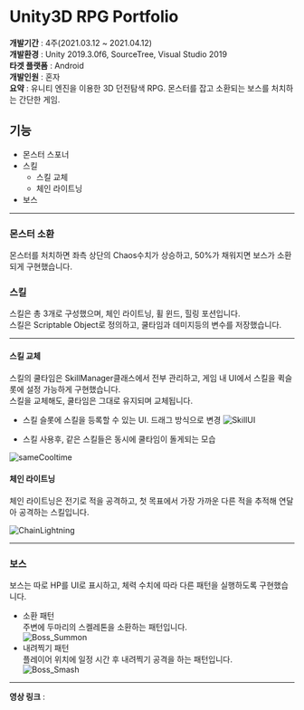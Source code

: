 # Unity3D RPG Portfolio
**개발기간** : 4주(2021.03.12 ~ 2021.04.12)   
**개발환경** : Unity 2019.3.0f6, SourceTree, Visual Studio 2019   
**타겟 플랫폼** : Android   
**개발인원** : 혼자   
**요약** : 유니티 엔진을 이용한 3D 던전탐색 RPG. 몬스터를 잡고 소환되는 보스를 처치하는 간단한 게임.    
   
## 기능
+ 몬스터 스포너
+ 스킬 
  + 스킬 교체
  + 체인 라이트닝
+ 보스
***
### 몬스터 소환
몬스터를 처치하면 좌측 상단의 Chaos수치가 상승하고, 50%가 채워지면 보스가 소환되게 구현했습니다.   
### 스킬
스킬은 총 3개로 구성했으며, 체인 라이트닝, 휠 윈드, 힐링 포션입니다.   
스킬은 Scriptable Object로 정의하고, 쿨타임과 데미지등의 변수를 저장했습니다.
***
#### 스킬 교체   
스킬의 쿨타임은 SkillManager클래스에서 전부 관리하고, 게임 내 UI에서 스킬을 퀵슬롯에 설정 가능하게 구현했습니다.   
스킬을 교체해도, 쿨타임은 그대로 유지되며 교체됩니다.   
+ 스킬 슬롯에 스킬을 등록할 수 있는 UI. 드래그 방식으로 변경
![SkillUI](https://user-images.githubusercontent.com/54834146/114380435-0afac000-9bc5-11eb-867f-ac95c45dffa8.PNG)   

+ 스킬 사용후, 같은 스킬들은 동시에 쿨타임이 돌게되는 모습   

![sameCooltime](https://user-images.githubusercontent.com/54834146/114380182-bb1bf900-9bc4-11eb-986c-5759eccda7c8.PNG)   
#### 체인 라이트닝
체인 라이트닝은 전기로 적을 공격하고, 첫 목표에서 가장 가까운 다른 적을 추적해 연달아 공격하는 스킬입니다.   

![ChainLightning](https://user-images.githubusercontent.com/54834146/114380753-63ca5880-9bc5-11eb-96fa-df38af3468d9.PNG)   
***
### 보스
보스는 따로 HP를 UI로 표시하고, 체력 수치에 따라 다른 패턴을 실행하도록 구현했습니다.   
+ 소환 패턴   
주변에 두마리의 스켈레톤을 소환하는 패턴입니다.   
![Boss_Summon](https://user-images.githubusercontent.com/54834146/114381023-a3914000-9bc5-11eb-8d2c-c1362e476229.PNG)   
+ 내려찍기 패턴   
플레이어 위치에 일정 시간 후 내려찍기 공격을 하는 패턴입니다.   
![Boss_Smash](https://user-images.githubusercontent.com/54834146/114381131-bd328780-9bc5-11eb-9d83-dac561b6fc2f.PNG)   

***
   
   
**영상 링크** : 
